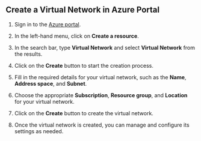 ## Create a Virtual Network in Azure Portal

1. Sign in to the [Azure portal](https://portal.azure.com/).

2. In the left-hand menu, click on **Create a resource**.

3. In the search bar, type **Virtual Network** and select **Virtual Network** from the results.

4. Click on the **Create** button to start the creation process.

5. Fill in the required details for your virtual network, such as the **Name**, **Address space**, and **Subnet**.

6. Choose the appropriate **Subscription**, **Resource group**, and **Location** for your virtual network.

7. Click on the **Create** button to create the virtual network.

8. Once the virtual network is created, you can manage and configure its settings as needed.
